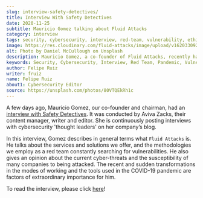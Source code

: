 ```yaml
---
slug: interview-safety-detectives/
title: Interview With Safety Detectives
date: 2020-11-25
subtitle: Mauricio Gomez talking about Fluid Attacks
category: interview
tags: security, cybersecurity, interview, red-team, vulnerability, ethical-hacking
image: https://res.cloudinary.com/fluid-attacks/image/upload/v1620330925/blog/interview-safety-detectives/cover_plbj7m.webp
alt: Photo by Daniel McCullough on Unsplash
description: Mauricio Gomez, a co-founder of Fluid Attacks, recently had an interview with Aviva Zacks of Safety Detectives. You can access it here.
keywords: Security, Cybersecurity, Interview, Red Team, Pandemic, Vulnerability, Ethical Hacking, Pentesting
author: Felipe Ruiz
writer: fruiz
name: Felipe Ruiz
about1: Cybersecurity Editor
source: https://unsplash.com/photos/80VTQEkRh1c
---
```


A few days ago, Mauricio Gomez, our co-founder and chairman, had an
[interview with Safety
Detectives](https://www.safetydetectives.com/blog/interview-mauricio-gomez-fluid-attacks/).
It was conducted by Aviva Zacks, their content manager, writer and
editor. She is continuously posting interviews with cybersecurity
'thought leaders' on her company’s blog.

In this interview, Gomez describes in general terms what `Fluid Attacks`
is. He talks about the services and solutions we offer, and the
methodologies we employ as a red team constantly searching for
vulnerabilities. He also gives an opinion about the current
cyber-threats and the susceptibility of many companies to being
attacked. The recent and sudden transformations in the modes of working
and the tools used in the COVID-19 pandemic are factors of extraordinary
importance for him.

To read the interview, please click
[here](https://www.safetydetectives.com/blog/interview-mauricio-gomez-fluid-attacks/)\!
